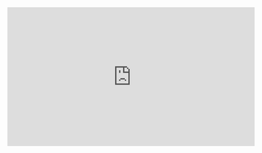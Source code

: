 <iframe width="560" height="315" src="https://www.youtube.com/embed/icAH8y_FEPc" title="YouTube video player" frameborder="0" allow="accelerometer; autoplay; clipboard-write; encrypted-media; gyroscope; picture-in-picture" allowfullscreen></iframe>
